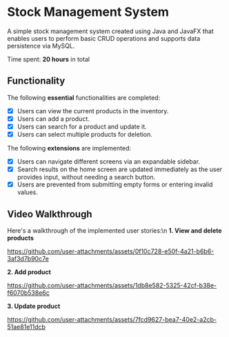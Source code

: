 # Stock Management System

A simple stock management system created using Java and JavaFX that enables users to perform basic CRUD operations and supports data persistence via MySQL.

Time spent: **20 hours** in total

## Functionality

The following **essential** functionalities are completed:

* [x] Users can view the current products in the inventory.
* [x] Users can add a product.
* [x] Users can search for a product and update it.
* [x] Users can select multiple products for deletion.

The following **extensions** are implemented:

* [x] Users can navigate different screens via an expandable sidebar.
* [x] Search results on the home screen are updated immediately as the user provides input, without needing a search button.
* [x] Users are prevented from submitting empty forms or entering invalid values.

## Video Walkthrough

Here's a walkthrough of the implemented user stories:\n
**1. View and delete products**
   
   https://github.com/user-attachments/assets/0f10c728-e50f-4a21-b6b6-3af3d7b90c7e

**2. Add product**
   
   https://github.com/user-attachments/assets/1db8e582-5325-42cf-b38e-f6070b538e6c
   
**3. Update product**
   
   https://github.com/user-attachments/assets/7fcd9627-bea7-40e2-a2cb-51ae81e11dcb
